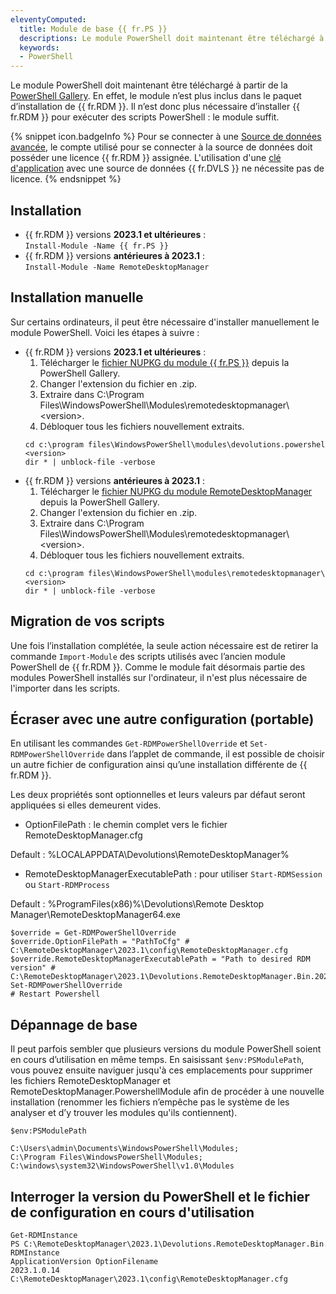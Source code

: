 ```yaml
---
eleventyComputed:
  title: Module de base {{ fr.PS }}
  descriptions: Le module PowerShell doit maintenant être téléchargé à partir de la PowerShell Gallery. En effet, le module n’est plus inclus dans le paquet d’installation de {{ fr.RDM }}.
  keywords: 
  - PowerShell
---
```

Le module PowerShell doit maintenant être téléchargé à partir de la [PowerShell Gallery](https://www.powershellgallery.com/packages/Devolutions.PowerShell/). En effet, le module n’est plus inclus dans le paquet d’installation de {{ fr.RDM }}. Il n’est donc plus nécessaire d’installer {{ fr.RDM }} pour exécuter des scripts PowerShell : le module suffit. 

{% snippet icon.badgeInfo %} 
Pour se connecter à une [Source de données avancée](https://helprdm.devolutions.net/fr/datasources_advanced.html), le compte utilisé pour se connecter à la source de données doit posséder une licence {{ fr.RDM }} assignée. L'utilisation d'une [clé d'application](/fr/server/web-interface/administration/security-management/applications/) avec une source de données {{ fr.DVLS }} ne nécessite pas de licence. 
{% endsnippet %}
 
## Installation 
* {{ fr.RDM }} versions **2023.1 et ultérieures** :  
`Install-Module -Name {{ fr.PS }}`
* {{ fr.RDM }} versions **antérieures à 2023.1** :  
`Install-Module -Name RemoteDesktopManager`

## Installation manuelle 
Sur certains ordinateurs, il peut être nécessaire d'installer manuellement le module PowerShell. Voici les étapes à suivre : 
* {{ fr.RDM }} versions **2023.1 et ultérieures** : 
  1. Télécharger le [fichier NUPKG du module {{ fr.PS }}](https://www.powershellgallery.com/packages/Devolutions.PowerShell/) depuis la PowerShell Gallery.
  1. Changer l'extension du fichier en .zip. 
  1. Extraire dans C:\Program Files\WindowsPowerShell\Modules\remotedesktopmanager\ &lt;version>. 
  1. Débloquer tous les fichiers nouvellement extraits. 
  ```
  cd c:\program files\WindowsPowerShell\modules\devolutions.powershell\<version>  
  dir * | unblock-file -verbose  
  ```
* {{ fr.RDM }} versions **antérieures à 2023.1** : 
  1. Télécharger le [fichier NUPKG du module RemoteDesktopManager](https://www.powershellgallery.com/packages/RemoteDesktopManager) depuis la PowerShell Gallery. 
  1. Changer l'extension du fichier en .zip. 
  1. Extraire dans C:\Program Files\WindowsPowerShell\Modules\remotedesktopmanager\ &lt;version>. 
  1. Débloquer tous les fichiers nouvellement extraits. 
  ```
  cd c:\program files\WindowsPowerShell\modules\remotedesktopmanager\<version>  
  dir * | unblock-file -verbose  
  ```

## Migration de vos scripts 
Une fois l’installation complétée, la seule action nécessaire est de retirer la commande `Import-Module` des scripts utilisés avec l’ancien module PowerShell de {{ fr.RDM }}. Comme le module fait désormais partie des modules PowerShell installés sur l'ordinateur, il n'est plus nécessaire de l'importer dans les scripts.  

## Écraser avec une autre configuration (portable) 
En utilisant les commandes `Get-RDMPowerShellOverride` et `Set-RDMPowerShellOverride` dans l’applet de commande, il est possible de choisir un autre fichier de configuration ainsi qu’une installation différente de {{ fr.RDM }}.  

Les deux propriétés sont optionnelles et leurs valeurs par défaut seront appliquées si elles demeurent vides.  

* OptionFilePath : le chemin complet vers le fichier RemoteDesktopManager.cfg  

Default : %LOCALAPPDATA\Devolutions\RemoteDesktopManager%  

* RemoteDesktopManagerExecutablePath : pour utiliser `Start-RDMSession` ou `Start-RDMProcess`  

Default : %ProgramFiles(x86)%\Devolutions\Remote Desktop Manager\RemoteDesktopManager64.exe  
```
$override = Get-RDMPowerShellOverride  
$override.OptionFilePath = "PathToCfg" # C:\RemoteDesktopManager\2023.1\config\RemoteDesktopManager.cfg  
$override.RemoteDesktopManagerExecutablePath = "Path to desired RDM version" # C:\RemoteDesktopManager\2023.1\Devolutions.RemoteDesktopManager.Bin.2023.1.11.0\RemoteDesktopManager64.exe  
Set-RDMPowerShellOverride  
# Restart Powershell  
```

## Dépannage de base 
Il peut parfois sembler que plusieurs versions du module PowerShell soient en cours d’utilisation en même temps. En saisissant `$env:PSModulePath`, vous pouvez ensuite naviguer jusqu'à ces emplacements pour supprimer les fichiers RemoteDesktopManager et RemoteDesktopManager.PowershellModule afin de procéder à une nouvelle installation (renommer les fichiers n’empêche pas le système de les analyser et d’y trouver les modules qu'ils contiennent). 
```
$env:PSModulePath  
  
C:\Users\admin\Documents\WindowsPowerShell\Modules;  
C:\Program Files\WindowsPowerShell\Modules;  
C:\windows\system32\WindowsPowerShell\v1.0\Modules  
```

## Interroger la version du PowerShell et le fichier de configuration en cours d'utilisation 
```
Get-RDMInstance  
PS C:\RemoteDesktopManager\2023.1\Devolutions.RemoteDesktopManager.Bin.2023.1.11.0> Get-RDMInstance  
ApplicationVersion OptionFilename  
2023.1.0.14          C:\RemoteDesktopManager\2023.1\config\RemoteDesktopManager.cfg  
```
